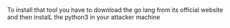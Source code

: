 To install that tool you have to download the go lang from its official website and then instalL the python3 in your attacker machine 
